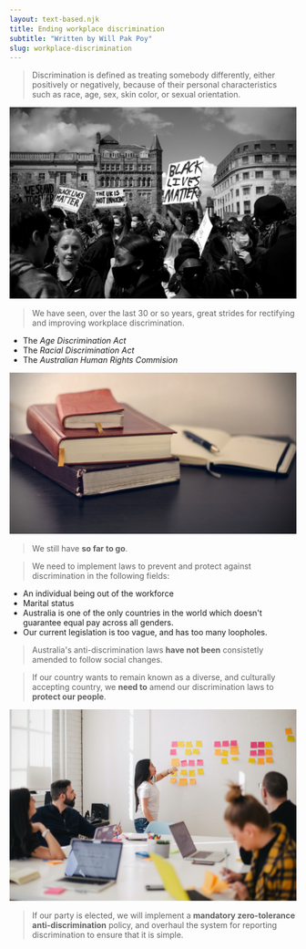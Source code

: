 ```yaml
---
layout: text-based.njk
title: Ending workplace discrimination
subtitle: "Written by Will Pak Poy"
slug: workplace-discrimination
---
```


>  Discrimination is defined as treating somebody differently, either positively or negatively, because of their personal characteristics such as race, age, sex, skin color, or sexual orientation. 

![BLM protests](/static/images/discrimination/wfp-discrimination-1.jpg)

> We have seen, over the last 30 or so years, great strides for rectifying and improving workplace discrimination.

- The *Age Discrimination Act*
- The *Racial Discrimination Act*
- The *Australian Human Rights Commision*

![Law books](/static/images/discrimination/wfp-discrimination-2.jpg)


> We still have **so far to go**.

> We need to implement laws to prevent and protect against discrimination in the following fields:

- An individual being out of the workforce
- Marital status
- Australia is one of the only countries in the world which doesn't guarantee equal pay across all genders.
- Our current legislation is too vague, and has too many loopholes.

> Australia's anti-discrimination laws **have not been** consistetly amended to follow social changes.

> If our country wants to remain known as a diverse, and culturally accepting country, we **need to** amend our discrimination laws to **protect our people**.

![A meeting in an office](/static/images/discrimination/wfp-discrimination-3.jpg)


> If our party is elected, we will implement a **mandatory zero-tolerance anti-discrimination** policy, and overhaul the system for reporting discrimination to ensure that it is simple.
